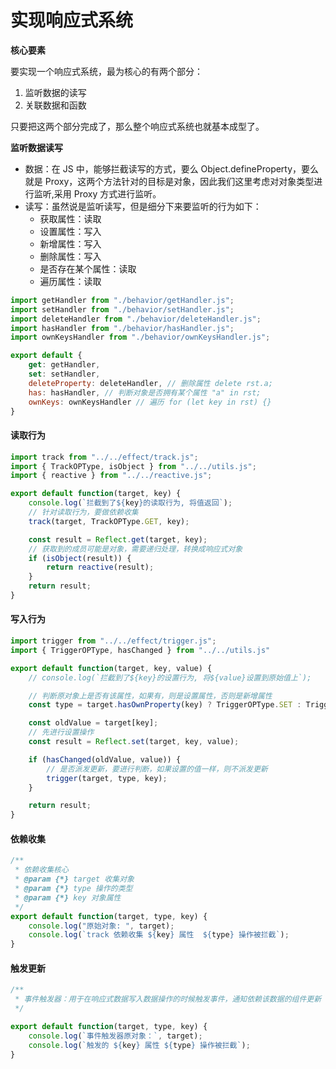 # 实现响应式系统

**核心要素**

要实现一个响应式系统，最为核心的有两个部分：

1. 监听数据的读写
2. 关联数据和函数

只要把这两个部分完成了，那么整个响应式系统也就基本成型了。

**监听数据读写**

- 数据：在 JS 中，能够拦截读写的方式，要么 Object.defineProperty，要么就是 Proxy，这两个方法针对的目标是对象，因此我们这里考虑对对象类型进行监听,采用 Proxy 方式进行监听。
- 读写：虽然说是监听读写，但是细分下来要监听的行为如下：
  - 获取属性：读取
  - 设置属性：写入
  - 新增属性：写入
  - 删除属性：写入
  - 是否存在某个属性：读取
  - 遍历属性：读取


```js
import getHandler from "./behavior/getHandler.js";
import setHandler from "./behavior/setHandler.js";
import deleteHandler from "./behavior/deleteHandler.js";
import hasHandler from "./behavior/hasHandler.js";
import ownKeysHandler from "./behavior/ownKeysHandler.js";

export default {
    get: getHandler,
    set: setHandler,
    deleteProperty: deleteHandler, // 删除属性 delete rst.a;
    has: hasHandler, // 判断对象是否拥有某个属性 "a" in rst;
    ownKeys: ownKeysHandler // 遍历 for (let key in rst) {}
}
```

#### 读取行为

```js
import track from "../../effect/track.js";
import { TrackOPType, isObject } from "../../utils.js";
import { reactive } from "../../reactive.js";

export default function(target, key) {
    console.log(`拦截到了${key}的读取行为, 将值返回`);
    // 针对读取行为，要做依赖收集
    track(target, TrackOPType.GET, key);

    const result = Reflect.get(target, key);    
    // 获取到的成员可能是对象，需要递归处理，转换成响应式对象
    if (isObject(result)) {
        return reactive(result);
    }
    return result;
}
```

#### 写入行为

```js
import trigger from "../../effect/trigger.js";
import { TriggerOPType, hasChanged } from "../../utils.js"

export default function(target, key, value) {
    // console.log(`拦截到了${key}的设置行为, 将${value}设置到原始值上`);

    // 判断原对象上是否有该属性，如果有，则是设置属性，否则是新增属性
    const type = target.hasOwnProperty(key) ? TriggerOPType.SET : TriggerOPType.ADD;

    const oldValue = target[key];
    // 先进行设置操作
    const result = Reflect.set(target, key, value);

    if (hasChanged(oldValue, value)) {
        // 是否派发更新，要进行判断，如果设置的值一样，则不派发更新
        trigger(target, type, key);
    }

    return result;
}
```

#### 依赖收集

```js
/**
 * 依赖收集核心
 * @param {*} target 收集对象
 * @param {*} type 操作的类型
 * @param {*} key 对象属性
 */
export default function(target, type, key) {
    console.log("原始对象: ", target);
    console.log(`track 依赖收集 ${key} 属性  ${type} 操作被拦截`);
}
```

#### 触发更新

```js
/**
 * 事件触发器：用于在响应式数据写入数据操作的时候触发事件，通知依赖该数据的组件更新
 */

export default function(target, type, key) {
    console.log(`事件触发器原对象：`, target);
    console.log(`触发的 ${key} 属性 ${type} 操作被拦截`);
}
```